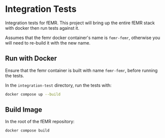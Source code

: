 # Integration Tests

Integration tests for fEMR. This project will bring up the entire fEMR stack with docker then run tests against it.

Assumes that the femr docker container's name is `femr-femr`, otherwise you will need to re-build it with the new name.

## Run with Docker

Ensure that the femr container is built with name `femr-femr`, before running the tests.

In the `integration-test` directory, run the tests with:

```bash
docker compose up --build
```

## Build Image

In the root of the fEMR repository:

```bash
docker compose build
```
